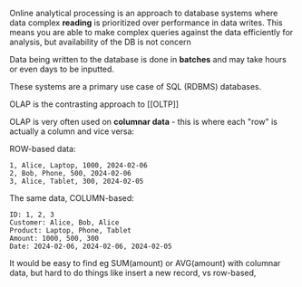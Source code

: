 Online analytical processing is an approach to database systems where data complex **reading** is prioritized over performance in data writes. This means you are able to make complex queries against the data efficiently for analysis, but availability of the DB is not concern

Data being written to the database is done in **batches** and may take hours or even days to be inputted.

These systems are a primary use case of SQL (RDBMS) databases.

OLAP is the contrasting approach to [[OLTP]] 

OLAP is very often used on **columnar data** - this is where each "row" is actually a column and vice versa:

ROW-based data:
```
1, Alice, Laptop, 1000, 2024-02-06
2, Bob, Phone, 500, 2024-02-06
3, Alice, Tablet, 300, 2024-02-05
```

The same data, COLUMN-based:
```
ID: 1, 2, 3
Customer: Alice, Bob, Alice
Product: Laptop, Phone, Tablet
Amount: 1000, 500, 300
Date: 2024-02-06, 2024-02-06, 2024-02-05
```

It would be easy to find eg SUM(amount) or AVG(amount) with columnar data, but hard to do things like insert a new record, vs row-based,